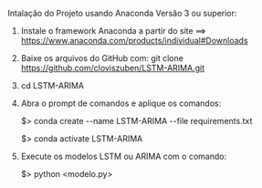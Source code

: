 
Intalação do Projeto usando Anaconda Versão 3 ou superior:

1) Instale o framework Anaconda a partir do site ==> https://www.anaconda.com/products/individual#Downloads

2) Baixe os arquivos do GitHub com: git clone https://github.com/cloviszuben/LSTM-ARIMA.git

3) cd LSTM-ARIMA 

4) Abra o prompt de comandos e aplique os comandos:

    $> conda create --name LSTM-ARIMA --file requirements.txt
    
    $> conda activate LSTM-ARIMA

6) Execute os modelos LSTM ou ARIMA com o comando:

    $> python <modelo.py> 
